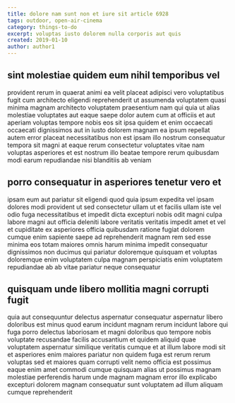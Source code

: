 ```yaml
---
title: dolore nam sunt non et iure sit article 6928
tags: outdoor, open-air-cinema
category: things-to-do
excerpt: voluptas iusto dolorem nulla corporis aut quis
created: 2019-01-10
author: author1
---
```


## sint molestiae quidem eum nihil temporibus vel

provident rerum in quaerat animi ea velit placeat adipisci vero voluptatibus fugit cum architecto eligendi reprehenderit ut assumenda voluptatem quasi minima magnam architecto voluptatem praesentium nam qui quia ut alias molestiae voluptates aut eaque saepe dolor autem cum at officiis et aut aperiam voluptas tempore nobis eos sit ipsa quidem et enim occaecati occaecati dignissimos aut in iusto dolorem magnam ea ipsum repellat autem error placeat necessitatibus non est ipsam illo nostrum consequatur tempora sit magni at eaque rerum consectetur voluptates vitae nam voluptas asperiores et est nostrum illo beatae tempore rerum quibusdam modi earum repudiandae nisi blanditiis ab veniam

## porro consequatur in asperiores tenetur vero et

ipsam eum aut pariatur sit eligendi quod quia ipsum expedita vel ipsam dolores modi provident ut sed consectetur ullam ut et facilis ullam iste vel odio fuga necessitatibus et impedit dicta excepturi nobis odit magni culpa labore magni aut officia deleniti labore veritatis veritatis impedit amet et vel et cupiditate ex asperiores officia quibusdam ratione fugiat dolorem cumque enim sapiente saepe ad reprehenderit magnam rem sed esse minima eos totam maiores omnis harum minima impedit consequatur dignissimos non ducimus qui pariatur doloremque quisquam et voluptas doloremque enim voluptatem culpa magnam perspiciatis enim voluptatem repudiandae ab ab vitae pariatur neque consequatur

## quisquam unde libero mollitia magni corrupti fugit

quia aut consequuntur delectus aspernatur consequatur aspernatur libero doloribus est minus quod earum incidunt magnam rerum incidunt labore qui fuga porro delectus laboriosam et magni doloribus quo tempore nobis voluptate recusandae facilis accusantium et quidem aliquid quae voluptatem aspernatur similique veritatis cumque et at illum labore modi sit et asperiores enim maiores pariatur non quidem fuga est rerum rerum voluptas sed et maiores quam corrupti velit nemo officia est possimus eaque enim amet commodi cumque quisquam alias ut possimus magnam molestiae perferendis harum unde magnam magnam error illo explicabo excepturi dolorem magnam consequatur sunt voluptatem ad illum aliquam cumque reprehenderit
